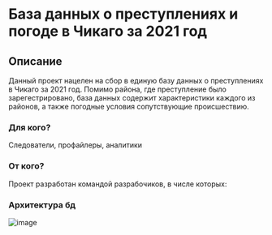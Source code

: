 # База данных о преступлениях и погоде в Чикаго за 2021 год
## Описание
Данный проект нацелен на сбор в единую базу данных о преступлениях в Чикаго за 2021 год. Помимо района, где преступление было зарегестрировано, база данных содержит характеристики каждого из районов, а также погодные условия сопутствующие происшествию.

### Для кого?
Следователи, профайлеры, аналитики

### От кого?
Проект разработан командой разрабочиков, в числе которых:


### Архитектура бд
![image](https://github.com/m1purik/trpp_project/assets/125191726/6b1d02f8-54ee-440f-a9a9-49c9e0038a13)

